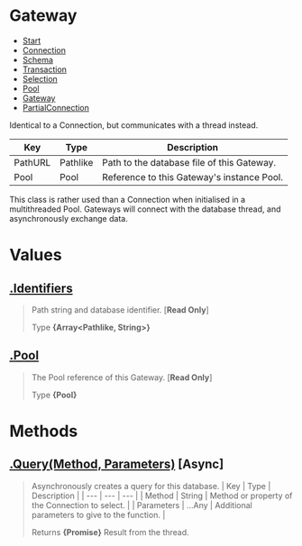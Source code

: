 
# Gateway

* [Start](https://github.com/QSmally/QDB/blob/v4/Documentation/Index.md)
* [Connection](https://github.com/QSmally/QDB/blob/v4/Documentation/Connection.md)
* [Schema](https://github.com/QSmally/QDB/blob/v4/Documentation/Schema.md)
* [Transaction](https://github.com/QSmally/QDB/blob/v4/Documentation/Transaction.md)
* [Selection](https://github.com/QSmally/QDB/blob/v4/Documentation/Selection.md)
* [Pool](https://github.com/QSmally/QDB/blob/v4/Documentation/Pool.md)
* [Gateway](https://github.com/QSmally/QDB/blob/v4/Documentation/Gateway.md)
* [PartialConnection](https://github.com/QSmally/QDB/blob/v4/Documentation/PartialConnection.md)

Identical to a Connection, but communicates with a thread instead.

| Key | Type | Description |
| --- | --- | --- |
| PathURL | Pathlike | Path to the database file of this Gateway. |
| Pool | Pool | Reference to this Gateway's instance Pool. |

This class is rather used than a Connection when initialised in a multithreaded Pool. Gateways will connect with the database thread, and asynchronously exchange data.



# Values
## [.Identifiers](https://github.com/QSmally/QDB/blob/v4/lib/Executors/Pool/ThreadProvider/Gateway.js#L14)
> Path string and database identifier. [**Read Only**]
>
> Type **{Array<Pathlike, String>}**

## [.Pool](https://github.com/QSmally/QDB/blob/v4/lib/Executors/Pool/ThreadProvider/Gateway.js#L25)
> The Pool reference of this Gateway. [**Read Only**]
>
> Type **{Pool}**

# Methods
## [.Query(Method, Parameters)](https://github.com/QSmally/QDB/blob/v4/lib/Executors/Pool/ThreadProvider/Gateway.js#L49) [**Async**]
> Asynchronously creates a query for this database.
> | Key | Type | Description |
> | --- | --- | --- |
> | Method | String | Method or property of the Connection to select. |
> | Parameters | ...Any | Additional parameters to give to the function. |
>
> Returns **{Promise<Any>}** Result from the thread.
